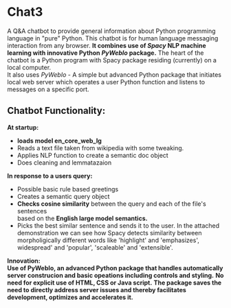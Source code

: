 # Chat3  
A Q&A chatbot to provide general information about Python programming language in "pure" Python. 
This chatbot is for human language messaging interaction from any browser. 
**It combines use of _Spacy_ NLP machine learning with innovative Python _PyWebIo_ package.**
The heart of the chatbot is a Python program with Spacy package residing (currently) on a local computer.  
It also uses _PyWebIo_ - A simple but advanced Python package that initiates local web server which operates a user Python function and listens to messages on a specific port. 

## Chatbot Functionality:  
**At startup:**  
*	**loads model en_core_web_lg** 
* Reads a text file taken from wikipedia with some tweaking.
*	Applies NLP function to create a semantic doc object
*	Does cleaning and lemmatazaion

**In response to a users query:**  
*	Possible basic rule based greetings
*	Creates a semantic query object
*	**Checks cosine similarity** between the query and each of the file's sentences  
  based on the **English large model semantics.**
*	Picks the best similar sentence and sends it to the user.
In the attached demonstration we can see how Spacy detects similarity between morpholigically different words like 'highlight' and 'emphasizes', widespread' and 'popular', 'scaleable' and 'extensible'.

**Innovation:**  
**Use of PyWebIo, an advanced Python package that handles automatically server construcion and basic opeations including controls and styling.** 
**No need for explicit use of HTML, CSS or Java script.**
**The package saves the need to directly address server issues and thereby facilitates development, 
optimizes and accelerates it.**  

